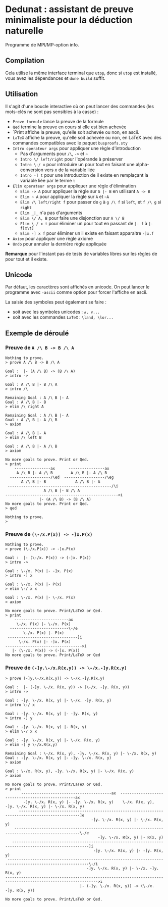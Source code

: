 # Dedunat : assistant de preuve minimaliste pour la déduction naturelle

Programme de MPI/MP-option info.

## Compilation

Cela utilise la même interface terminal que `utop`, donc si `utop` est
installé, vous avez les dépendances et `dune build` suffit.

## Utilisation

Il s'agit d'une boucle interactive où on peut lancer des commandes (les
mots-clés ne sont pas sensibles à la casse) :

* `Prove formule` lance la preuve de la formule
* `Qed` termine la preuve en cours si elle est bien achevée
* `Print affiche la preuve, qu'elle soit achevée ou non, en ascii.
* `LaTeX` affiche la preuve, qu'elle soit achevée ou non, en LaTeX avec 
  des commandes compatibles avec le paquet `busproofs.sty`
* `Intro operateur args` pour appliquer une règle d'introduction
    * Pas d'arguments pour `/\`, `->` et `~`
    * `Intro \/ left/right` pour l'opérande à préserver
    * `Intro \-/ x` pour introduire un pour tout en faisant une
      alpha-conversion vers x de la variable liée
    * `Intro -] t` pour une introduction de il existe en remplaçant la variable
      liée par le terme `t`
* `Elim operateur args` pour appliquer une règle d'élimination
    * `Elim -> A` pour appliquer la règle sur `G |- B` en utilisant `A -> B`
    * `Elim ~ A` pour appliquer la règle sur `A` et `~A`
    * `Elim /\ left/right f` pour passer de `g` à `g /\ f` si `left`, et `f /\ g`
      si `right`
    * `Elim _|_` n'a pas d'arguments
    * `Elim \/ A, B` pour faire une disjonction sur `A \/ B`
    * `Elim \-/ x t` pour éliminer un pour tout en passant de `|- f` à `|- f[x\t]`
    * `Elim -] x f` pour éliminer un il existe en faisant apparaitre `-]x.f`
* `Axiom` pour appliquer une règle axiome
* `Undo` pour annuler la dernière règle appliquée

**Remarque** pour l'instant pas de tests de variables libres sur les règles de
pour tout et il existe.

## Unicode

Par défaut, les caractères sont affichés en unicode. On peut lancer
le programme avec `-ascii` comme option pour forcer l'affiche en ascii.

La saisie des symboles peut également se faire :

* soit avec les symboles unicodes : `∧, ∨...`
* soit avec les commandes `LaTeX` : `\land, \lor...`

## Exemple de déroulé

### Preuve de `A /\ B -> B /\ A`
```
Nothing to prove.
> prove A /\ B -> B /\ A

Goal :  |- (A /\ B) -> (B /\ A)
> intro ->

Goal : A /\ B |- B /\ A
> intro /\

Remaining Goal : A /\ B |- A
Goal : A /\ B |- B
> elim /\ right A

Remaining Goal : A /\ B |- A
Goal : A /\ B |- A /\ B
> axiom

Goal : A /\ B |- A
> elim /\ left B

Goal : A /\ B |- A /\ B
> axiom

No more goals to prove. Print or Qed.
> print
    ----------------ax      ----------------ax
     A /\ B |- A /\ B        A /\ B |- A /\ B
  ------------------/\ed  ------------------/\eg
       A /\ B |- B             A /\ B |- A
 ----------------------------------------------/\i
                 A /\ B |- B /\ A
-------------------------------------------------->i
               |- (A /\ B) -> (B /\ A)
No more goals to prove. Print or Qed.
> qed

Nothing to prove.
>
```

### Preuve de `(\-/x.P(x)) -> -]x.P(x)`

```
Nothing to prove.
> prove (\-/x.P(x)) -> -]x.P(x)

Goal :  |- (\-/x. P(x)) -> (-]x. P(x))
> intro ->

Goal : \-/x. P(x) |- -]x. P(x)
> intro -] x

Goal : \-/x. P(x) |- P(x)
> elim \-/ x x

Goal : \-/x. P(x) |- \-/x. P(x)
> axiom

No more goals to prove. Print/LaTeX or Qed.
> print
    ------------------------ax
     \-/x. P(x) |- \-/x. P(x)
  --------------------------\-/e
        \-/x. P(x) |- P(x)
 -------------------------------]i
      \-/x. P(x) |- -]x. P(x)
---------------------------------->i
   |- (\-/x. P(x)) -> (-]x. P(x))
No more goals to prove. Print/LaTeX or Qed
```

### Preuve de `(-]y.\-/x.R(x,y)) -> \-/x.-]y.R(x,y)`

```
> prove (-]y.\-/x.R(x,y)) -> \-/x.-]y.R(x,y)

Goal :  |- (-]y. \-/x. R(x, y)) -> (\-/x. -]y. R(x, y))
> intro ->

Goal : -]y. \-/x. R(x, y) |- \-/x. -]y. R(x, y)
> intro \-/ x

Goal : -]y. \-/x. R(x, y) |- -]y. R(x, y)
> intro -] y

Goal : -]y. \-/x. R(x, y) |- R(x, y)
> elim \-/ x x

Goal : -]y. \-/x. R(x, y) |- \-/x. R(x, y)
> elim -] y \-/x.R(x,y)

Remaining Goal : \-/x. R(x, y), -]y. \-/x. R(x, y) |- \-/x. R(x, y)
Goal : -]y. \-/x. R(x, y) |- -]y. \-/x. R(x, y)
> axiom

Goal : \-/x. R(x, y), -]y. \-/x. R(x, y) |- \-/x. R(x, y)
> axiom

No more goals to prove. Print/LaTeX or Qed.
> print
       ----------------------------------------ax  --------------------------------------------------ax
        -]y. \-/x. R(x, y) |- -]y. \-/x. R(x, y)    \-/x. R(x, y), -]y. \-/x. R(x, y) |- \-/x. R(x, y)
      -------------------------------------------------------------------------------------------------]e
                                      -]y. \-/x. R(x, y) |- \-/x. R(x, y)
    ---------------------------------------------------------------------------------------------------\-/e
                                         -]y. \-/x. R(x, y) |- R(x, y)
   --------------------------------------------------------------------------------------------------------]i
                                       -]y. \-/x. R(x, y) |- -]y. R(x, y)
 ----------------------------------------------------------------------------------------------------------\-/i
                                    -]y. \-/x. R(x, y) |- \-/x. -]y. R(x, y)
--------------------------------------------------------------------------------------------------------------->i
                                 |- (-]y. \-/x. R(x, y)) -> (\-/x. -]y. R(x, y))

No more goals to prove. Print/LaTeX or Qed.
```

